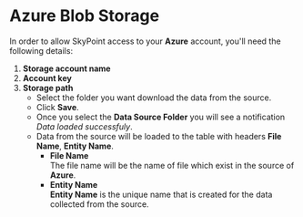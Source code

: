 # Azure Blob Storage


In order to allow SkyPoint access to your **Azure** account, you'll need the following details:


1. **Storage account name**
1. **Account key**
1. **Storage path**
    - Select the folder you want download the data from the source.
    - Click **Save**.
    - Once you select the **Data Source Folder** you will see a notification *Data loaded successfuly*.
    - Data from the source will be loaded to the table with headers **File Name**, **Entity Name**.
        - **File Name**<br>
        The file name will be the name of file which exist in the source of **Azure**.
        - **Entity Name**<br>
        **Entity Name** is the unique name that is created for the data collected from the source.
       
